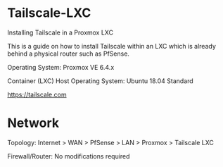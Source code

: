 # Tailscale-LXC
Installing Tailscale in a Proxmox LXC

This is a guide on how to install Tailscale within an LXC which is already behind a physical router such as PfSense.

Operating System: Proxmox VE 6.4.x

Container (LXC) Host Operating System: Ubuntu 18.04 Standard

https://tailscale.com

# Network

Topology: Internet > WAN > PfSense > LAN > Proxmox > Tailscale LXC

Firewall/Router: No modifications required
